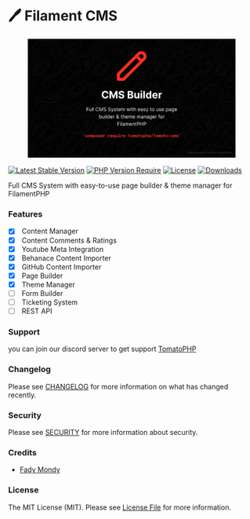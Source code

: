 # 🖊️ Filament CMS

<figure><img src="../../.gitbook/assets/3x1io-tomato-cms.jpg" alt=""><figcaption></figcaption></figure>

[![Latest Stable Version](https://camo.githubusercontent.com/095b953b8e30fac63a1cfaa7916fe4cbfb299dabcd8791306ccd41904c16d4e8/68747470733a2f2f706f7365722e707567782e6f72672f746f6d61746f7068702f66696c616d656e742d636d732f76657273696f6e2e737667)](https://packagist.org/packages/tomatophp/filament-cms) [![PHP Version Require](https://camo.githubusercontent.com/c20debfae8ad82adb139e21bfd442e97d4a51219742585e8bf15d58f99042b81/687474703a2f2f706f7365722e707567782e6f72672f746f6d61746f7068702f66696c616d656e742d636d732f726571756972652f706870)](https://packagist.org/packages/tomatophp/filament-cms) [![License](https://camo.githubusercontent.com/8cfb9a7895a367645a7c413fbf783e7b045a2d0403e00ff5078eb7d9ba2c2ad2/68747470733a2f2f706f7365722e707567782e6f72672f746f6d61746f7068702f66696c616d656e742d636d732f6c6963656e73652e737667)](https://packagist.org/packages/tomatophp/filament-cms) [![Downloads](https://camo.githubusercontent.com/8df0f357b5bcd5d45311a5173c0b22e322abaa560c382d430ca61146ef4fff31/68747470733a2f2f706f7365722e707567782e6f72672f746f6d61746f7068702f66696c616d656e742d636d732f642f746f74616c2e737667)](https://packagist.org/packages/tomatophp/filament-cms)

Full CMS System with easy-to-use page builder & theme manager for FilamentPHP

### Features

* [x] &#x20;Content Manager
* [x] &#x20;Content Comments & Ratings
* [x] &#x20;Youtube Meta Integration
* [x] &#x20;Behanace Content Importer
* [x] &#x20;GitHub Content Importer
* [x] &#x20;Page Builder
* [x] &#x20;Theme Manager
* [ ] &#x20;Form Builder
* [ ] &#x20;Ticketing System
* [ ] &#x20;REST API

### Support

you can join our discord server to get support [TomatoPHP](https://discord.gg/Xqmt35Uh)

### Changelog

Please see [CHANGELOG](https://github.com/tomatophp/filament-cms/blob/master/CHANGELOG.md) for more information on what has changed recently.

### Security

Please see [SECURITY](https://github.com/tomatophp/filament-cms/blob/master/SECURITY.md) for more information about security.

### Credits

* [Fady Mondy](https://wa.me/+201207860084)

### License

The MIT License (MIT). Please see [License File](https://github.com/tomatophp/filament-cms/blob/master/LICENSE.md) for more information.
